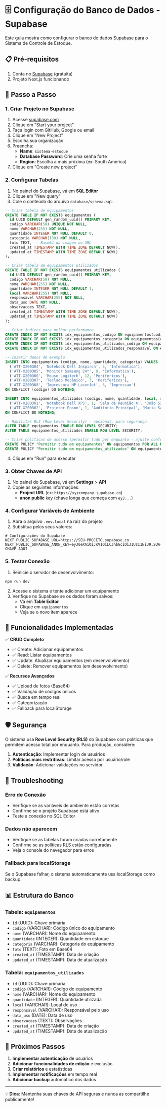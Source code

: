 # 🗄️ Configuração do Banco de Dados - Supabase

Este guia mostra como configurar o banco de dados Supabase para o Sistema de Controle de Estoque.

## 📋 Pré-requisitos

1. Conta no [Supabase](https://supabase.com) (gratuita)
2. Projeto Next.js funcionando

## 🚀 Passo a Passo

### 1. Criar Projeto no Supabase

1. Acesse [supabase.com](https://supabase.com)
2. Clique em "Start your project"
3. Faça login com GitHub, Google ou email
4. Clique em "New Project"
5. Escolha sua organização
6. Preencha:
   - **Name**: `sistema-estoque`
   - **Database Password**: Crie uma senha forte
   - **Region**: Escolha a mais próxima (ex: South America)
7. Clique em "Create new project"

### 2. Configurar Tabelas

1. No painel do Supabase, vá em **SQL Editor**
2. Clique em "New query"
3. Cole o conteúdo do arquivo `database/schema.sql`:

```sql
-- Criar tabela de equipamentos
CREATE TABLE IF NOT EXISTS equipamentos (
  id UUID DEFAULT gen_random_uuid() PRIMARY KEY,
  codigo VARCHAR(50) UNIQUE NOT NULL,
  nome VARCHAR(255) NOT NULL,
  quantidade INTEGER NOT NULL DEFAULT 0,
  categoria VARCHAR(100) NOT NULL,
  foto TEXT, -- Base64 da imagem ou URL
  created_at TIMESTAMP WITH TIME ZONE DEFAULT NOW(),
  updated_at TIMESTAMP WITH TIME ZONE DEFAULT NOW()
);

-- Criar tabela de equipamentos utilizados
CREATE TABLE IF NOT EXISTS equipamentos_utilizados (
  id UUID DEFAULT gen_random_uuid() PRIMARY KEY,
  codigo VARCHAR(50) NOT NULL,
  nome VARCHAR(255) NOT NULL,
  quantidade INTEGER NOT NULL DEFAULT 1,
  local VARCHAR(255) NOT NULL,
  responsavel VARCHAR(255) NOT NULL,
  data_uso DATE NOT NULL,
  observacoes TEXT,
  created_at TIMESTAMP WITH TIME ZONE DEFAULT NOW(),
  updated_at TIMESTAMP WITH TIME ZONE DEFAULT NOW()
);

-- Criar índices para melhor performance
CREATE INDEX IF NOT EXISTS idx_equipamentos_codigo ON equipamentos(codigo);
CREATE INDEX IF NOT EXISTS idx_equipamentos_categoria ON equipamentos(categoria);
CREATE INDEX IF NOT EXISTS idx_equipamentos_utilizados_codigo ON equipamentos_utilizados(codigo);
CREATE INDEX IF NOT EXISTS idx_equipamentos_utilizados_responsavel ON equipamentos_utilizados(responsavel);

-- Inserir dados de exemplo
INSERT INTO equipamentos (codigo, nome, quantidade, categoria) VALUES
  ('ATT-X200304', 'Notebook Dell Inspiron', 5, 'Informatica'),
  ('ATT-X200305', 'Monitor Samsung 24"', 8, 'Informatica'),
  ('ATT-X200306', 'Mouse Logitech', 12, 'Perifericos'),
  ('ATT-X200307', 'Teclado Mecânico', 7, 'Perifericos'),
  ('ATT-X200308', 'Impressora HP LaserJet', 3, 'Impressao')
ON CONFLICT (codigo) DO NOTHING;

INSERT INTO equipamentos_utilizados (codigo, nome, quantidade, local, responsavel, data_uso, observacoes) VALUES
  ('ATT-X200301', 'Notebook Dell XPS', 1, 'Sala de Reunião A', 'João Silva', '2024-01-15', 'Para apresentação cliente'),
  ('ATT-X200302', 'Projetor Epson', 1, 'Auditório Principal', 'Maria Santos', '2024-01-14', 'Evento corporativo')
ON CONFLICT DO NOTHING;

-- Habilitar RLS (Row Level Security) - opcional, para segurança
ALTER TABLE equipamentos ENABLE ROW LEVEL SECURITY;
ALTER TABLE equipamentos_utilizados ENABLE ROW LEVEL SECURITY;

-- Criar políticas de acesso (permitir tudo por enquanto - ajuste conforme necessário)
CREATE POLICY "Permitir tudo em equipamentos" ON equipamentos FOR ALL USING (true);
CREATE POLICY "Permitir tudo em equipamentos_utilizados" ON equipamentos_utilizados FOR ALL USING (true);
```

4. Clique em "Run" para executar

### 3. Obter Chaves de API

1. No painel do Supabase, vá em **Settings** > **API**
2. Copie as seguintes informações:
   - **Project URL** (ex: `https://xyzcompany.supabase.co`)
   - **anon public** key (chave longa que começa com `eyJ...`)

### 4. Configurar Variáveis de Ambiente

1. Abra o arquivo `.env.local` na raiz do projeto
2. Substitua pelos seus valores:

```env
# Configurações do Supabase
NEXT_PUBLIC_SUPABASE_URL=https://SEU-PROJETO.supabase.co
NEXT_PUBLIC_SUPABASE_ANON_KEY=eyJ0eXAiOiJKV1QiLCJhbGciOiJIUzI1NiJ9.SUA-CHAVE-AQUI
```

### 5. Testar Conexão

1. Reinicie o servidor de desenvolvimento:
```bash
npm run dev
```

2. Acesse o sistema e tente adicionar um equipamento
3. Verifique no Supabase se os dados foram salvos:
   - Vá em **Table Editor**
   - Clique em `equipamentos`
   - Veja se o novo item aparece

## 🔧 Funcionalidades Implementadas

✅ **CRUD Completo**
- ✅ Create: Adicionar equipamentos
- ✅ Read: Listar equipamentos
- ✅ Update: Atualizar equipamentos (em desenvolvimento)
- ✅ Delete: Remover equipamentos (em desenvolvimento)

✅ **Recursos Avançados**
- ✅ Upload de fotos (Base64)
- ✅ Validação de códigos únicos
- ✅ Busca em tempo real
- ✅ Categorização
- ✅ Fallback para localStorage

## 🛡️ Segurança

O sistema usa **Row Level Security (RLS)** do Supabase com políticas que permitem acesso total por enquanto. Para produção, considere:

1. **Autenticação**: Implementar login de usuários
2. **Políticas mais restritivas**: Limitar acesso por usuário/role
3. **Validação**: Adicionar validações no servidor

## 🚨 Troubleshooting

### Erro de Conexão
- Verifique se as variáveis de ambiente estão corretas
- Confirme se o projeto Supabase está ativo
- Teste a conexão no SQL Editor

### Dados não aparecem
- Verifique se as tabelas foram criadas corretamente
- Confirme se as políticas RLS estão configuradas
- Veja o console do navegador para erros

### Fallback para localStorage
Se o Supabase falhar, o sistema automaticamente usa localStorage como backup.

## 📊 Estrutura do Banco

### Tabela: `equipamentos`
- `id` (UUID): Chave primária
- `codigo` (VARCHAR): Código único do equipamento
- `nome` (VARCHAR): Nome do equipamento
- `quantidade` (INTEGER): Quantidade em estoque
- `categoria` (VARCHAR): Categoria do equipamento
- `foto` (TEXT): Foto em Base64
- `created_at` (TIMESTAMP): Data de criação
- `updated_at` (TIMESTAMP): Data de atualização

### Tabela: `equipamentos_utilizados`
- `id` (UUID): Chave primária
- `codigo` (VARCHAR): Código do equipamento
- `nome` (VARCHAR): Nome do equipamento
- `quantidade` (INTEGER): Quantidade utilizada
- `local` (VARCHAR): Local de uso
- `responsavel` (VARCHAR): Responsável pelo uso
- `data_uso` (DATE): Data de uso
- `observacoes` (TEXT): Observações
- `created_at` (TIMESTAMP): Data de criação
- `updated_at` (TIMESTAMP): Data de atualização

## 🎯 Próximos Passos

1. **Implementar autenticação** de usuários
2. **Adicionar funcionalidades de edição** e exclusão
3. **Criar relatórios** e estatísticas
4. **Implementar notificações** em tempo real
5. **Adicionar backup** automático dos dados

---

💡 **Dica**: Mantenha suas chaves de API seguras e nunca as compartilhe publicamente!
